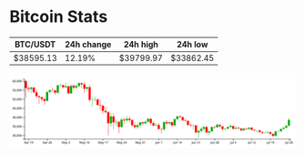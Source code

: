 # Bitcoin Stats

BTC/USDT|24h change|24h high|24h low|
|---|---|---|---|
|$38595.13|12.19%|$39799.97|$33862.45|

<img src="./chart.svg">
